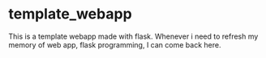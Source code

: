 # template_webapp

This is a template webapp made with flask. Whenever i need to refresh my memory of web app, flask programming, I can come back here.
